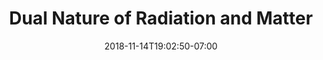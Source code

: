 ---
title: 'Dual Nature of Radiation and Matter'
date: 2018-11-14T19:02:50-07:00
draft: false
weight: 2
---